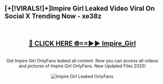 <h2>[+[!VIRALS!]+]Impire Girl Leaked Video Viral On Social X Trending Now - xe38z</h2>
<br>
<div align="center">
<h2><a href="https://libra.edu.pl?Impire_Girl" rel="nofollow">🔴 CLICK HERE 🌐==►► Impire_Girl</a></h2>
<br>
Get Impire Girl OnlyFans leaked all content. Now you can access all videos and pictures of Impire Girl OnlyFans. New Updated Files 2025!
<br>
<br>
<a href="https://libra.edu.pl?Impire_Girl" rel="nofollow" data-target="animated-image.originalLink"><img src="https://i.ibb.co.com/WyWwxjT/player-gif2.gif" alt="Impire Girl Leaked OnlyFans" style="max-width: 100%; display: inline-block;" data-target="animated-image.originalImage"></a>
</div>
<br>